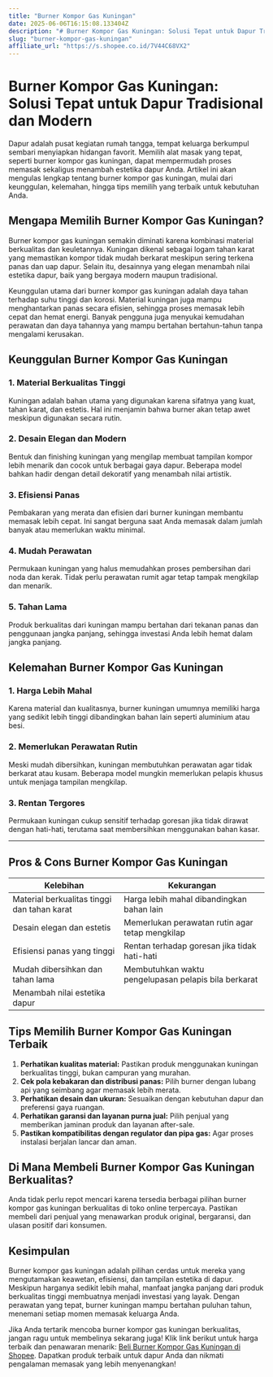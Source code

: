 ```yaml
---
title: "Burner Kompor Gas Kuningan"
date: 2025-06-06T16:15:08.133404Z
description: "# Burner Kompor Gas Kuningan: Solusi Tepat untuk Dapur Tradisional dan Modern..."
slug: "burner-kompor-gas-kuningan"
affiliate_url: "https://s.shopee.co.id/7V44C68VX2"
---
```

# Burner Kompor Gas Kuningan: Solusi Tepat untuk Dapur Tradisional dan Modern

Dapur adalah pusat kegiatan rumah tangga, tempat keluarga berkumpul sembari menyiapkan hidangan favorit. Memilih alat masak yang tepat, seperti burner kompor gas kuningan, dapat mempermudah proses memasak sekaligus menambah estetika dapur Anda. Artikel ini akan mengulas lengkap tentang burner kompor gas kuningan, mulai dari keunggulan, kelemahan, hingga tips memilih yang terbaik untuk kebutuhan Anda.

## Mengapa Memilih Burner Kompor Gas Kuningan?

Burner kompor gas kuningan semakin diminati karena kombinasi material berkualitas dan keuletannya. Kuningan dikenal sebagai logam tahan karat yang memastikan kompor tidak mudah berkarat meskipun sering terkena panas dan uap dapur. Selain itu, desainnya yang elegan menambah nilai estetika dapur, baik yang bergaya modern maupun tradisional.

Keunggulan utama dari burner kompor gas kuningan adalah daya tahan terhadap suhu tinggi dan korosi. Material kuningan juga mampu menghantarkan panas secara efisien, sehingga proses memasak lebih cepat dan hemat energi. Banyak pengguna juga menyukai kemudahan perawatan dan daya tahannya yang mampu bertahan bertahun-tahun tanpa mengalami kerusakan.

## Keunggulan Burner Kompor Gas Kuningan

### 1. Material Berkualitas Tinggi
Kuningan adalah bahan utama yang digunakan karena sifatnya yang kuat, tahan karat, dan estetis. Hal ini menjamin bahwa burner akan tetap awet meskipun digunakan secara rutin.

### 2. Desain Elegan dan Modern
Bentuk dan finishing kuningan yang mengilap membuat tampilan kompor lebih menarik dan cocok untuk berbagai gaya dapur. Beberapa model bahkan hadir dengan detail dekoratif yang menambah nilai artistik.

### 3. Efisiensi Panas
Pembakaran yang merata dan efisien dari burner kuningan membantu memasak lebih cepat. Ini sangat berguna saat Anda memasak dalam jumlah banyak atau memerlukan waktu minimal.

### 4. Mudah Perawatan
Permukaan kuningan yang halus memudahkan proses pembersihan dari noda dan kerak. Tidak perlu perawatan rumit agar tetap tampak mengkilap dan menarik.

### 5. Tahan Lama
Produk berkualitas dari kuningan mampu bertahan dari tekanan panas dan penggunaan jangka panjang, sehingga investasi Anda lebih hemat dalam jangka panjang.

## Kelemahan Burner Kompor Gas Kuningan

### 1. Harga Lebih Mahal
Karena material dan kualitasnya, burner kuningan umumnya memiliki harga yang sedikit lebih tinggi dibandingkan bahan lain seperti aluminium atau besi. 

### 2. Memerlukan Perawatan Rutin
Meski mudah dibersihkan, kuningan membutuhkan perawatan agar tidak berkarat atau kusam. Beberapa model mungkin memerlukan pelapis khusus untuk menjaga tampilan mengkilap.

### 3. Rentan Tergores
Permukaan kuningan cukup sensitif terhadap goresan jika tidak dirawat dengan hati-hati, terutama saat membersihkan menggunakan bahan kasar.

---

## Pros & Cons Burner Kompor Gas Kuningan

| Kelebihan                                              | Kekurangan                                              |
|---------------------------------------------------------|---------------------------------------------------------|
| Material berkualitas tinggi dan tahan karat            | Harga lebih mahal dibandingkan bahan lain             |
| Desain elegan dan estetis                              | Memerlukan perawatan rutin agar tetap mengkilap       |
| Efisiensi panas yang tinggi                            | Rentan terhadap goresan jika tidak hati-hati          |
| Mudah dibersihkan dan tahan lama                        | Membutuhkan waktu pengelupasan pelapis bila berkarat   |
| Menambah nilai estetika dapur                          |                                                        |

## Tips Memilih Burner Kompor Gas Kuningan Terbaik

1. **Perhatikan kualitas material:** Pastikan produk menggunakan kuningan berkualitas tinggi, bukan campuran yang murahan.
2. **Cek pola kebakaran dan distribusi panas:** Pilih burner dengan lubang api yang seimbang agar memasak lebih merata.
3. **Perhatikan desain dan ukuran:** Sesuaikan dengan kebutuhan dapur dan preferensi gaya ruangan.
4. **Perhatikan garansi dan layanan purna jual:** Pilih penjual yang memberikan jaminan produk dan layanan after-sale.
5. **Pastikan kompatibilitas dengan regulator dan pipa gas:** Agar proses instalasi berjalan lancar dan aman.

## Di Mana Membeli Burner Kompor Gas Kuningan Berkualitas?

Anda tidak perlu repot mencari karena tersedia berbagai pilihan burner kompor gas kuningan berkualitas di toko online terpercaya. Pastikan membeli dari penjual yang menawarkan produk original, bergaransi, dan ulasan positif dari konsumen.

## Kesimpulan

Burner kompor gas kuningan adalah pilihan cerdas untuk mereka yang mengutamakan keawetan, efisiensi, dan tampilan estetika di dapur. Meskipun harganya sedikit lebih mahal, manfaat jangka panjang dari produk berkualitas tinggi membuatnya menjadi investasi yang layak. Dengan perawatan yang tepat, burner kuningan mampu bertahan puluhan tahun, menemani setiap momen memasak keluarga Anda.

Jika Anda tertarik mencoba burner kompor gas kuningan berkualitas, jangan ragu untuk membelinya sekarang juga! Klik link berikut untuk harga terbaik dan penawaran menarik: [Beli Burner Kompor Gas Kuningan di Shopee](https://s.shopee.co.id/7V44C68VX2). Dapatkan produk terbaik untuk dapur Anda dan nikmati pengalaman memasak yang lebih menyenangkan!
